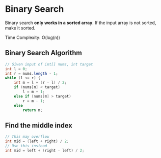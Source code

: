 # Binary Search
Binary search **only works in a sorted array**. If the input array is not sorted, make it sorted.

Time Complexity: O(log(n))

## Binary Search Algorithm
```java
// Given input of int[] nums, int target
int l = 0;
int r = nums.length - 1;
while (l <= r) {
    int m = l + (r - l) / 2;
    if (nums[m] < target)
        l = m + 1;
    else if (nums[m] > target)
        r = m - 1;
    else
        return m;
```

## Find the middle index
```java
// This may overflow
int mid = (left + right) / 2;
// Use this instead
int mid = left + (right - left) / 2;
```
